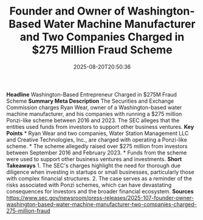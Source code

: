 ﻿---
title: "    Founder and Owner of Washington-Based Water Machine Manufacturer and Two Companies Charged in $275 Million Fraud Scheme
"
date: "2025-08-20T20:50:36"
category: "Markets"
image: "/images/generated/briefs/2025-08-20/founder-and-owner-of-washingtonbased-water-machine-manuf.svg"

summary: ""
slug: "    founder and owner of washingtonbased water machine manuf"
source_urls:
  - "https://www.sec.gov/newsroom/press-releases/2025-107-founder-owner-washington-based-water-machine-manufacturer-two-companies-charged-275-million-fraud"
seo:
  title: "    Founder and Owner of Washington-Based Water Machine Manufacturer and Two Companies Charged in $275 Million Fraud Scheme
 | Hash n Hedge"
  description: ""
  keywords: ["news", "markets", "brief"]
---
**Headline** Washington-Based Entrepreneur Charged in $275M Fraud Scheme  **Summary Meta Description** The Securities and Exchange Commission charges Ryan Wear, owner of a Washington-based water machine manufacturer, and his companies with running a $275 million Ponzi-like scheme between 2016 and 2023. The SEC alleges that the entities used funds from investors to support other business ventures.  **Key Points**  * Ryan Wear and two companies, Water Station Management LLC and Creative Technologies, Inc., are charged with operating a Ponzi-like scheme. * The scheme allegedly raised over $275 million from investors between September 2016 and February 2023. * Funds from the scheme were used to support other business ventures and investments.  **Short Takeaways**  1. The SEC's charges highlight the need for thorough due diligence when investing in startups or small businesses, particularly those with complex financial structures. 2. The case serves as a reminder of the risks associated with Ponzi schemes, which can have devastating consequences for investors and the broader financial ecosystem.  **Sources** https://www.sec.gov/newsroom/press-releases/2025-107-founder-owner-washington-based-water-machine-manufacturer-two-companies-charged-275-million-fraud 
